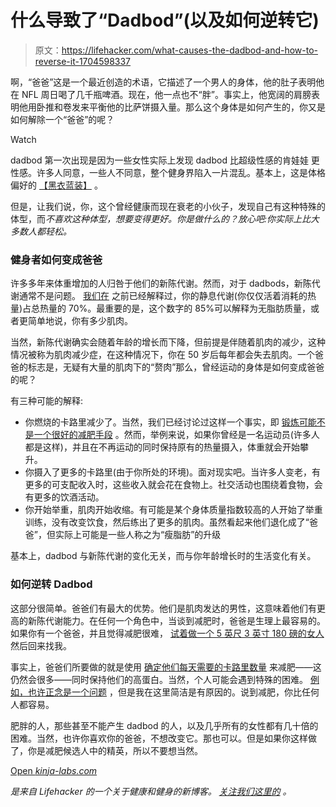 # 什么导致了“Dadbod”(以及如何逆转它)

> 原文：<https://lifehacker.com/what-causes-the-dadbod-and-how-to-reverse-it-1704598337>

啊，“爸爸”这是一个最近创造的术语，它描述了一个男人的身体，他的肚子表明他在 NFL 周日喝了几千瓶啤酒。现在，他一点也不“胖”。事实上，他宽阔的肩膀表明他用卧推和卷发来平衡他的比萨饼摄入量。那么这个身体是如何产生的，你又是如何解除一个“爸爸”的呢？

Watch

dadbod 第一次出现是因为一些女性实际上发现 dadbod 比超级性感的肯娃娃 更性感。许多人同意，一些人不同意，整个健身界陷入一片混乱。基本上，这是体格偏好的 [【黑衣蓝装】](http://gawker.com/what-color-is-this-goddamn-dress-1688330170) 。

但是，让我们说，你，这个曾经健康而现在衰老的小伙子，发现自己有这种特殊的体型，而*不喜欢这种体型，想要变得更好。你是做什么的？放心吧:你实际上比大多数人都轻松。*

### 健身者如何变成爸爸

许多多年来体重增加的人归咎于他们的新陈代谢。然而，对于 dadbods，新陈代谢通常不是问题。 [我们在](http://vitals.lifehacker.com/the-unique-difficulties-that-women-face-with-weight-los-1681795029) 之前已经解释过，你的静息代谢(你仅仅活着消耗的热量)占总热量的 70%。最重要的是，这个数字的 85%可以解释为无脂肪质量，或者更简单地说，你有多少肌肉。

当然，新陈代谢确实会随着年龄的增长而下降，但前提是伴随着肌肉的减少，这种情况被称为肌肉减少症，在这种情况下，你在 50 岁后每年都会失去肌肉。一个爸爸的标志是，无疑有大量的肌肉下的“赘肉”那么，曾经运动的身体是如何变成爸爸的呢？

有三种可能的解释:

*   你燃烧的卡路里减少了。当然，我们已经讨论过这样一个事实，即 [锻炼可能不是一个很好的减肥手段](http://vitals.lifehacker.com/why-tracking-calories-from-exercise-may-sabotage-your-w-1702505447) 。然而，举例来说，如果你曾经是一名运动员(许多人都是这样)，并且在不再运动的同时保持原有的热量摄入，体重就会开始攀升。
*   你摄入了更多的卡路里(由于你所处的环境)。面对现实吧。当许多人变老，有更多的可支配收入时，这些收入就会花在食物上。社交活动也围绕着食物，会有更多的饮酒活动。
*   你开始举重，肌肉开始收缩。有可能是某个身体质量指数较高的人开始了举重训练，没有改变饮食，然后练出了更多的肌肉。虽然看起来他们退化成了“爸爸”，但实际上可能是一些人称之为“瘦脂肪”的升级

基本上，dadbod 与新陈代谢的变化无关，而与你年龄增长时的生活变化有关。

### **如何逆转 Dadbod**

这部分很简单。爸爸们有最大的优势。他们是肌肉发达的男性，这意味着他们有更高的新陈代谢能力。在任何一个角色中，当谈到减肥时，爸爸是生理上最容易的。如果你有一个爸爸，并且觉得减肥很难， [试着做一个 5 英尺 3 英寸 180 磅的女人](http://dicktalens.com/the-most-difficult-client-in-the-world-short-overweight-women/) 然后回来找我。

事实上，爸爸们所要做的就是使用 [确定他们每天需要的卡路里数量](http://vitals.lifehacker.com/how-to-determine-the-number-of-calories-you-should-eat-1693372946) 来减肥——这仍然会很多——同时保持他们的高蛋白。当然，个人可能会遇到特殊的困难。 [例如，也许正念是一个问题](http://vitals.lifehacker.com/how-to-combat-diet-and-exercise-self-sabotage-with-mind-1680900810) ，但是我在这里简洁是有原因的。说到减肥，你比任何人都容易。

肥胖的人，那些甚至不能产生 dadbod 的人，以及几乎所有的女性都有几十倍的困难。当然，也许你喜欢你的爸爸，不想改变它。那也可以。但是如果你这样做了，你是减肥候选人中的精英，所以不要想当然。

[Open *kinja-labs.com*](http://kinja-labs.com/related-widget/?posts=1696896251,1693372946,1699058686&title=From%20Dadbod%20to%20Fitbod)

[](http://vitals.lifehacker.com/)**是来自 Lifehacker 的一个关于健康和健身的新博客。* [*关注我们这里的*](https://twitter.com/VitalsLH) *。**